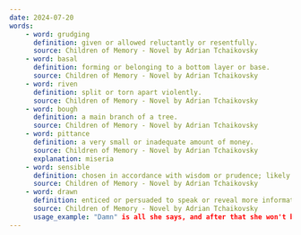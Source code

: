 ```yaml
---
date: 2024-07-20
words:
    - word: grudging
      definition: given or allowed reluctantly or resentfully.
      source: Children of Memory - Novel by Adrian Tchaikovsky
    - word: basal
      definition: forming or belonging to a bottom layer or base.
      source: Children of Memory - Novel by Adrian Tchaikovsky
    - word: riven
      definition: split or torn apart violently.
      source: Children of Memory - Novel by Adrian Tchaikovsky
    - word: bough
      definition: a main branch of a tree.
      source: Children of Memory - Novel by Adrian Tchaikovsky
    - word: pittance
      definition: a very small or inadequate amount of money.
      source: Children of Memory - Novel by Adrian Tchaikovsky
      explanation: miseria
    - word: sensible
      definition: chosen in accordance with wisdom or prudence; likely to be of benefit.
      source: Children of Memory - Novel by Adrian Tchaikovsky
    - word: drawn
      definition: enticed or persuaded to speak or reveal more information.
      source: Children of Memory - Novel by Adrian Tchaikovsky
      usage_example: "Damn" is all she says, and after that she won't be drawn.
---
```

